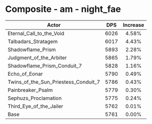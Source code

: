 # Composite - am - night_fae
| Actor | DPS | Increase |
|---|:---:|:---:|
|Eternal_Call_to_the_Void|6026|4.58%|
|Talbadars_Stratagem|6017|4.43%|
|Shadowflame_Prism|5893|2.28%|
|Judgment_of_the_Arbiter|5865|1.79%|
|Shadowflame_Prism_Conduit_7|5828|1.16%|
|Echo_of_Eonar|5790|0.49%|
|Twins_of_the_Sun_Priestess_Conduit_7|5786|0.43%|
|Painbreaker_Psalm|5779|0.30%|
|Sephuzs_Proclamation|5775|0.24%|
|Third_Eye_of_the_Jailer|5762|0.01%|
|Base|5761|0.00%|
